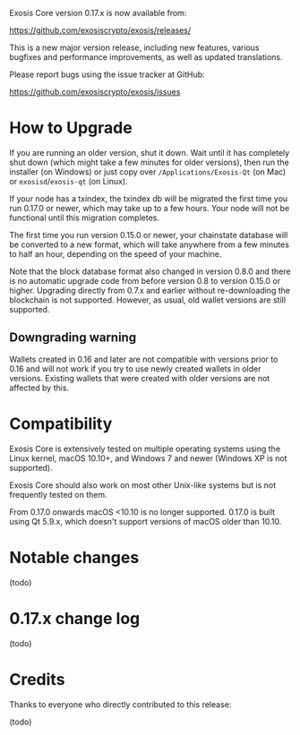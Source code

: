 Exosis Core version 0.17.x is now available from:

  <https://github.com/exosiscrypto/exosis/releases/>

This is a new major version release, including new features, various bugfixes
and performance improvements, as well as updated translations.

Please report bugs using the issue tracker at GitHub:

  <https://github.com/exosiscrypto/exosis/issues>


How to Upgrade
==============

If you are running an older version, shut it down. Wait until it has completely
shut down (which might take a few minutes for older versions), then run the
installer (on Windows) or just copy over `/Applications/Exosis-Qt` (on Mac)
or `exosisd`/`exosis-qt` (on Linux).

If your node has a txindex, the txindex db will be migrated the first time you
run 0.17.0 or newer, which may take up to a few hours. Your node will not be
functional until this migration completes.

The first time you run version 0.15.0 or newer, your chainstate database will be converted to a
new format, which will take anywhere from a few minutes to half an hour,
depending on the speed of your machine.

Note that the block database format also changed in version 0.8.0 and there is no
automatic upgrade code from before version 0.8 to version 0.15.0 or higher. Upgrading
directly from 0.7.x and earlier without re-downloading the blockchain is not supported.
However, as usual, old wallet versions are still supported.

Downgrading warning
-------------------

Wallets created in 0.16 and later are not compatible with versions prior to 0.16
and will not work if you try to use newly created wallets in older versions. Existing
wallets that were created with older versions are not affected by this.

Compatibility
==============

Exosis Core is extensively tested on multiple operating systems using
the Linux kernel, macOS 10.10+, and Windows 7 and newer (Windows XP is not supported).

Exosis Core should also work on most other Unix-like systems but is not
frequently tested on them.

From 0.17.0 onwards macOS <10.10 is no longer supported. 0.17.0 is built using Qt 5.9.x, which doesn't
support versions of macOS older than 10.10.

Notable changes
===============

(todo)

0.17.x change log
=================

(todo)

Credits
=======

Thanks to everyone who directly contributed to this release:

(todo)

